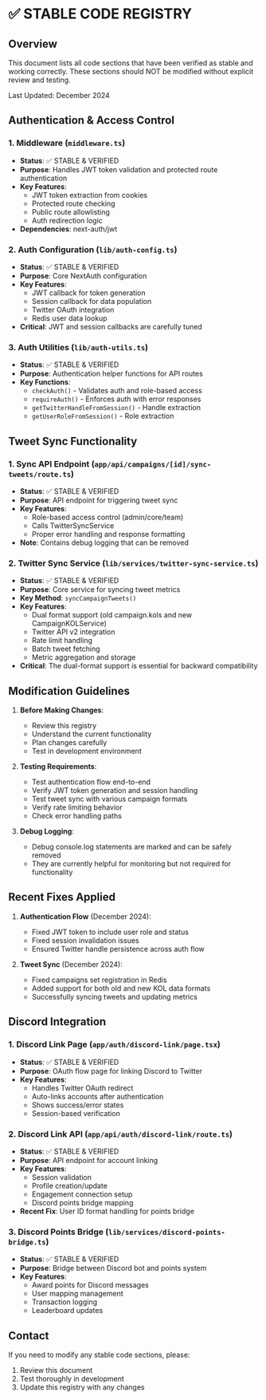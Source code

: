 # ✅ STABLE CODE REGISTRY

## Overview
This document lists all code sections that have been verified as stable and working correctly. These sections should NOT be modified without explicit review and testing.

Last Updated: December 2024

## Authentication & Access Control

### 1. Middleware (`middleware.ts`)
- **Status**: ✅ STABLE & VERIFIED
- **Purpose**: Handles JWT token validation and protected route authentication
- **Key Features**:
  - JWT token extraction from cookies
  - Protected route checking
  - Public route allowlisting
  - Auth redirection logic
- **Dependencies**: next-auth/jwt

### 2. Auth Configuration (`lib/auth-config.ts`)
- **Status**: ✅ STABLE & VERIFIED
- **Purpose**: Core NextAuth configuration
- **Key Features**:
  - JWT callback for token generation
  - Session callback for data population
  - Twitter OAuth integration
  - Redis user data lookup
- **Critical**: JWT and session callbacks are carefully tuned

### 3. Auth Utilities (`lib/auth-utils.ts`)
- **Status**: ✅ STABLE & VERIFIED
- **Purpose**: Authentication helper functions for API routes
- **Key Functions**:
  - `checkAuth()` - Validates auth and role-based access
  - `requireAuth()` - Enforces auth with error responses
  - `getTwitterHandleFromSession()` - Handle extraction
  - `getUserRoleFromSession()` - Role extraction

## Tweet Sync Functionality

### 1. Sync API Endpoint (`app/api/campaigns/[id]/sync-tweets/route.ts`)
- **Status**: ✅ STABLE & VERIFIED
- **Purpose**: API endpoint for triggering tweet sync
- **Key Features**:
  - Role-based access control (admin/core/team)
  - Calls TwitterSyncService
  - Proper error handling and response formatting
- **Note**: Contains debug logging that can be removed

### 2. Twitter Sync Service (`lib/services/twitter-sync-service.ts`)
- **Status**: ✅ STABLE & VERIFIED
- **Purpose**: Core service for syncing tweet metrics
- **Key Method**: `syncCampaignTweets()`
- **Key Features**:
  - Dual format support (old campaign.kols and new CampaignKOLService)
  - Twitter API v2 integration
  - Rate limit handling
  - Batch tweet fetching
  - Metric aggregation and storage
- **Critical**: The dual-format support is essential for backward compatibility

## Modification Guidelines

1. **Before Making Changes**:
   - Review this registry
   - Understand the current functionality
   - Plan changes carefully
   - Test in development environment

2. **Testing Requirements**:
   - Test authentication flow end-to-end
   - Verify JWT token generation and session handling
   - Test tweet sync with various campaign formats
   - Verify rate limiting behavior
   - Check error handling paths

3. **Debug Logging**:
   - Debug console.log statements are marked and can be safely removed
   - They are currently helpful for monitoring but not required for functionality

## Recent Fixes Applied

1. **Authentication Flow** (December 2024):
   - Fixed JWT token to include user role and status
   - Fixed session invalidation issues
   - Ensured Twitter handle persistence across auth flow

2. **Tweet Sync** (December 2024):
   - Fixed campaigns set registration in Redis
   - Added support for both old and new KOL data formats
   - Successfully syncing tweets and updating metrics

## Discord Integration

### 1. Discord Link Page (`app/auth/discord-link/page.tsx`)
- **Status**: ✅ STABLE & VERIFIED
- **Purpose**: OAuth flow page for linking Discord to Twitter
- **Key Features**:
  - Handles Twitter OAuth redirect
  - Auto-links accounts after authentication
  - Shows success/error states
  - Session-based verification

### 2. Discord Link API (`app/api/auth/discord-link/route.ts`)
- **Status**: ✅ STABLE & VERIFIED
- **Purpose**: API endpoint for account linking
- **Key Features**:
  - Session validation
  - Profile creation/update
  - Engagement connection setup
  - Discord points bridge mapping
- **Recent Fix**: User ID format handling for points bridge

### 3. Discord Points Bridge (`lib/services/discord-points-bridge.ts`)
- **Status**: ✅ STABLE & VERIFIED
- **Purpose**: Bridge between Discord bot and points system
- **Key Features**:
  - Award points for Discord messages
  - User mapping management
  - Transaction logging
  - Leaderboard updates

## Contact
If you need to modify any stable code sections, please:
1. Review this document
2. Test thoroughly in development
3. Update this registry with any changes 